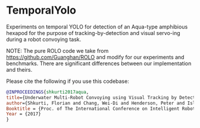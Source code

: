 # TemporalYolo
Experiments on temporal YOLO for detection of an Aqua-type amphibious hexapod for the purpose of tracking-by-detection and visual servo-ing during a robot convoying task.

NOTE: The pure ROLO code we take from https://github.com/Guanghan/ROLO and modify for our experiments and benchmarks. There are significant differences between our implementation and theirs.

Please cite the following if you use this codebase:

```bibtex
@INPROCEEDINGS{shkurti2017aqua,
title={Underwater Multi-Robot Convoying using Visual Tracking by Detection},
author={Shkurti, Florian and Chang, Wei-Di and Henderson, Peter and Islam, Md Jahidul and Camilo Gamboa Higuera, Juan and Li, Jimmy and Manderson, Travis and Xu, Anqi and Dudek, Gregory and Sattar, Junaed},
Booktitle = {Proc. of The International Conference on Intelligent Robots and Systems (IROS) (in review)},
Year = {2017}
}
```
